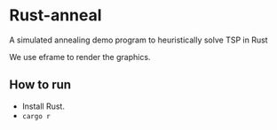 # Rust-anneal

A simulated annealing demo program to heuristically solve TSP in Rust

We use eframe to render the graphics.

## How to run

* Install Rust.
* `cargo r`
